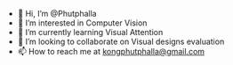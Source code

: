 - 👋 Hi, I’m @Phutphalla
- 👀 I’m interested in Computer Vision
- 🌱 I’m currently learning Visual Attention
- 💞️ I’m looking to collaborate on Visual designs evaluation
- 📫 How to reach me at kongphutphalla@gmail.com

<!---
Phutphalla/Phutphalla is a ✨ special ✨ repository because its `README.md` (this file) appears on your GitHub profile.
You can click the Preview link to take a look at your changes.
--->
